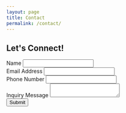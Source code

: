 ```yaml
---
layout: page
title: Contact
permalink: /contact/
---
```


## Let's Connect!

<form
  action="[https://formspree.io/f/xyzwqder]"
  class="fs-form"
  target="_top"
  method="POST"
>
  <div class="fs-field">
    <label class="fs-label" for="name">Name</label>
    <input class="fs-input" id="name" name="name" required />
  </div>
  <div class="fs-field">
    <label class="fs-label" for="email">Email Address</label>
    <input class="fs-input" id="email" name="email" required />
  </div>
  <div class="fs-field">
    <label class="fs-label" for="number">Phone Number</label>
    <input class="fs-input" id="number" name="number" />
  </div>
  <div class="fs-field">
    <label class="fs-label" for="message">Inquiry Message</label>
    <textarea
      class="fs-textarea"
      id="message"
      name="message"
      required
    ></textarea>
  </div>
  <div class="fs-button-group">
    <button class="fs-button" type="submit">Submit</button>
  </div>
</form>
